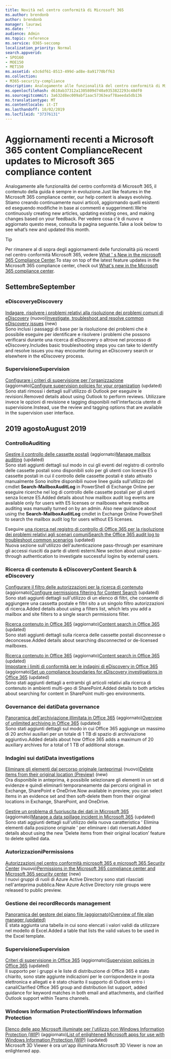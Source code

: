 ```yaml
---
title: Novità nel centro conformità di Microsoft 365
ms.author: brendonb
author: brendonb
manager: laurawi
ms.date: ''
audience: Admin
ms.topic: reference
ms.service: O365-seccomp
localization_priority: Normal
search.appverid:
- SPO160
- MOE150
- MET150
ms.assetid: e3c6df61-8513-499d-ad8e-8a91770bff63
ms.collection:
- M365-security-compliance
description: Analogamente alle funzionalità del centro conformità di Microsoft 365, il contenuto della guida è sempre in evoluzione. Stiamo creando continuamente nuovi articoli, aggiornando quelli esistenti ed eseguendo modifiche in base ai commenti e suggerimenti. Scopri cosa c'è di nuovo e aggiornato in questo mese.
ms.openlocfilehash: d610ab37312a1305809d740a9353822293c48df0
ms.sourcegitcommit: 3a632d8ec009abf1aac57363eaf78aeeda5db136
ms.translationtype: MT
ms.contentlocale: it-IT
ms.lasthandoff: 10/02/2019
ms.locfileid: "37376131"
---
```

# <a name="recent-updates-to-microsoft-365-compliance-content"></a><span data-ttu-id="1e089-105">Aggiornamenti recenti a Microsoft 365 content Compliance</span><span class="sxs-lookup"><span data-stu-id="1e089-105">Recent updates to Microsoft 365 compliance content</span></span>

<span data-ttu-id="1e089-106">Analogamente alle funzionalità del centro conformità di Microsoft 365, il contenuto della guida è sempre in evoluzione.</span><span class="sxs-lookup"><span data-stu-id="1e089-106">Just like features in the Microsoft 365 compliance center, our help content is always evolving.</span></span> <span data-ttu-id="1e089-107">Stiamo creando continuamente nuovi articoli, aggiornando quelli esistenti ed eseguendo modifiche in base ai commenti e suggerimenti.</span><span class="sxs-lookup"><span data-stu-id="1e089-107">We’re continuously creating new articles, updating existing ones, and making changes based on your feedback.</span></span> <span data-ttu-id="1e089-108">Per vedere cosa c'è di nuovo e aggiornato questo mese, consulta la pagina seguente.</span><span class="sxs-lookup"><span data-stu-id="1e089-108">Take a look below to see what’s new and updated this month.</span></span>

> [!TIP]
> <span data-ttu-id="1e089-109">Per rimanere al di sopra degli aggiornamenti delle funzionalità più recenti nel centro conformità Microsoft 365, vedere [What ' s New in the microsoft 365 Compliance Center](whats-new.md).</span><span class="sxs-lookup"><span data-stu-id="1e089-109">To stay on top of the latest feature updates in the Microsoft 365 compliance center, check out [What's new in the Microsoft 365 compliance center](whats-new.md).</span></span>

## <a name="september"></a><span data-ttu-id="1e089-110">Settembre</span><span class="sxs-lookup"><span data-stu-id="1e089-110">September</span></span>

### <a name="ediscovery"></a><span data-ttu-id="1e089-111">eDiscovery</span><span class="sxs-lookup"><span data-stu-id="1e089-111">eDiscovery</span></span>

<span data-ttu-id="1e089-112">[Indagare, risolvere i problemi relativi alla risoluzione dei problemi comuni di eDiscovery](ediscovery-troubleshooting-common-issues.md) (nuovo)</span><span class="sxs-lookup"><span data-stu-id="1e089-112">[Investigate, troubleshoot and resolve common eDiscovery issues](ediscovery-troubleshooting-common-issues.md) (new)</span></span><br> <span data-ttu-id="1e089-113">Sono inclusi i passaggi di base per la risoluzione dei problemi che è possibile eseguire per identificare e risolvere i problemi che possono verificarsi durante una ricerca di eDiscovery o altrove nel processo di eDiscovery.</span><span class="sxs-lookup"><span data-stu-id="1e089-113">Includes basic troubleshooting steps you can take to identify and resolve issues you may encounter during an eDiscovery search or elsewhere in the eDiscovery process.</span></span>

### <a name="supervision"></a><span data-ttu-id="1e089-114">Supervisione</span><span class="sxs-lookup"><span data-stu-id="1e089-114">Supervision</span></span>

<span data-ttu-id="1e089-115">[Configurare i criteri di supervisione per l'organizzazione](configure-supervision-policies.md) (aggiornato)</span><span class="sxs-lookup"><span data-stu-id="1e089-115">[Configure supervision policies for your organization](configure-supervision-policies.md) (updated)</span></span><br><span data-ttu-id="1e089-116">Sono stati rimossi i dettagli sull'utilizzo di Outlook per eseguire le revisioni.</span><span class="sxs-lookup"><span data-stu-id="1e089-116">Removed details about using Outlook to perform reviews.</span></span> <span data-ttu-id="1e089-117">Utilizzare invece le opzioni di revisione e tagging disponibili nell'interfaccia utente di supervisione.</span><span class="sxs-lookup"><span data-stu-id="1e089-117">Instead, use the review and tagging options that are available in the supervision user interface.</span></span>

## <a name="august-2019"></a><span data-ttu-id="1e089-118">2019 agosto</span><span class="sxs-lookup"><span data-stu-id="1e089-118">August 2019</span></span>

### <a name="auditing"></a><span data-ttu-id="1e089-119">Controllo</span><span class="sxs-lookup"><span data-stu-id="1e089-119">Auditing</span></span>

<span data-ttu-id="1e089-120">[Gestire il controllo delle cassette postali](enable-mailbox-auditing.md#more-information) (aggiornato)</span><span class="sxs-lookup"><span data-stu-id="1e089-120">[Manage mailbox auditing](enable-mailbox-auditing.md#more-information) (updated)</span></span><br><span data-ttu-id="1e089-121">Sono stati aggiunti dettagli sul modo in cui gli eventi del registro di controllo delle cassette postali sono disponibili solo per gli utenti con licenze E5 o cassette postali in cui il controllo delle cassette postali è stato attivato manualmente Sono inoltre disponibili nuove linee guida sull'utilizzo del cmdlet **Search-MailboxAuditLog** in PowerShell di Exchange Online per eseguire ricerche nel log di controllo delle cassette postali per gli utenti senza licenze E5.</span><span class="sxs-lookup"><span data-stu-id="1e089-121">Added details about how mailbox audit log events are available only for users with E5 licenses or mailboxes where mailbox auditing was manually turned on by an admin. Also new guidance about using the **Search-MailboxAuditLog** cmdlet in Exchange Online PowerShell to search the mailbox audit log for users without E5 licenses.</span></span>

<span data-ttu-id="1e089-122">Eseguire [una ricerca nel registro di controllo di Office 365 per la risoluzione dei problemi relativi agli scenari comuni](auditing-troubleshooting-scenarios.md#investigate-why-there-was-a-successful-login-by-a-user-outside-your-organization)</span><span class="sxs-lookup"><span data-stu-id="1e089-122">[Search the Office 365 audit log to troubleshoot common scenarios](auditing-troubleshooting-scenarios.md#investigate-why-there-was-a-successful-login-by-a-user-outside-your-organization) (updated)</span></span><br><span data-ttu-id="1e089-123">Nuova sezione sull'utilizzo dell'autenticazione pass-through per esaminare gli accessi riusciti da parte di utenti esterni.</span><span class="sxs-lookup"><span data-stu-id="1e089-123">New section about using pass-through authentication to investigate successful logins by external users.</span></span>

### <a name="content-search--ediscovery"></a><span data-ttu-id="1e089-124">Ricerca di contenuto & eDiscovery</span><span class="sxs-lookup"><span data-stu-id="1e089-124">Content Search & eDiscovery</span></span>

<span data-ttu-id="1e089-125">[Configurare il filtro delle autorizzazioni per la ricerca di contenuto](permissions-filtering-for-content-search.md#using-a-filters-list-to-combine-filter-types) (aggiornato)</span><span class="sxs-lookup"><span data-stu-id="1e089-125">[Configure permissions filtering for Content Search](permissions-filtering-for-content-search.md#using-a-filters-list-to-combine-filter-types) (updated)</span></span><br><span data-ttu-id="1e089-126">Sono stati aggiunti dettagli sull'utilizzo di un elenco di filtri, che consente di aggiungere una cassetta postale e filtri sito a un singolo filtro autorizzazioni di ricerca.</span><span class="sxs-lookup"><span data-stu-id="1e089-126">Added details about using a filters list, which lets you add a mailbox and site filters to a single search permissions filter.</span></span>

<span data-ttu-id="1e089-127">[Ricerca contenuto in Office 365](content-search.md#searching-disconnected-or-de-licensed-mailboxes) (aggiornato)</span><span class="sxs-lookup"><span data-stu-id="1e089-127">[Content search in Office 365](content-search.md#searching-disconnected-or-de-licensed-mailboxes) (updated)</span></span><br><span data-ttu-id="1e089-128">Sono stati aggiunti dettagli sulla ricerca delle cassette postali disconnesse o deconcesse.</span><span class="sxs-lookup"><span data-stu-id="1e089-128">Added details about searching disconnected or de-licensed mailboxes.</span></span>

<span data-ttu-id="1e089-129">[Ricerca contenuto in Office 365](content-search.md#searching-for-content-in-a-sharepoint-multi-geo-environment) (aggiornato)</span><span class="sxs-lookup"><span data-stu-id="1e089-129">[Content search in Office 365](content-search.md#searching-for-content-in-a-sharepoint-multi-geo-environment) (updated)</span></span><br>
<span data-ttu-id="1e089-130">[Impostare i limiti di conformità per le indagini di eDiscovery in Office 365](set-up-compliance-boundaries.md#searching-and-exporting-content-in-multi-geo-environments) (aggiornato)</span><span class="sxs-lookup"><span data-stu-id="1e089-130">[Set up compliance boundaries for eDiscovery investigations in Office 365](set-up-compliance-boundaries.md#searching-and-exporting-content-in-multi-geo-environments) (updated)</span></span><br><span data-ttu-id="1e089-131">Sono stati aggiunti dettagli a entrambi gli articoli relativi alla ricerca di contenuto in ambienti multi-geo di SharePoint.</span><span class="sxs-lookup"><span data-stu-id="1e089-131">Added details to both articles about searching for content in SharePoint multi-geo environments.</span></span>

### <a name="data-governance"></a><span data-ttu-id="1e089-132">Governance dei dati</span><span class="sxs-lookup"><span data-stu-id="1e089-132">Data governance</span></span>

<span data-ttu-id="1e089-133">[Panoramica dell'archiviazione illimitata in Office 365](unlimited-archiving.md#how-auto-expanding-archiving-works) (aggiornato)</span><span class="sxs-lookup"><span data-stu-id="1e089-133">[Overview of unlimited archiving in Office 365](unlimited-archiving.md#how-auto-expanding-archiving-works) (updated)</span></span><br><span data-ttu-id="1e089-134">Sono stati aggiunti dettagli sul modo in cui Office 365 aggiunge un massimo di 20 archivi ausiliari per un totale di 1 TB di spazio di archiviazione aggiuntivo.</span><span class="sxs-lookup"><span data-stu-id="1e089-134">Added details about how Office 365 adds a maximum of 20 auxiliary archives for a total of 1 TB of additional storage.</span></span>

### <a name="data-investigations"></a><span data-ttu-id="1e089-135">Indagini sui dati</span><span class="sxs-lookup"><span data-stu-id="1e089-135">Data investigations</span></span>

<span data-ttu-id="1e089-136">[Eliminare gli elementi dal percorso originale (anteprima)](delete-items-from-original-locations.md) (nuovo)</span><span class="sxs-lookup"><span data-stu-id="1e089-136">[Delete items from their original location (Preview)](delete-items-from-original-locations.md) (new)</span></span><br><span data-ttu-id="1e089-137">Ora disponibile in anteprima, è possibile selezionare gli elementi in un set di evidenze e quindi eliminarli temporaneamente dai percorsi originali in Exchange, SharePoint e OneDrive.</span><span class="sxs-lookup"><span data-stu-id="1e089-137">Now available in preview, you can select items in an evidence set and then soft-delete them from their original locations in Exchange, SharePoint, and OneDrive.</span></span>

<span data-ttu-id="1e089-138">[Gestire un problema di fuoriuscita dei dati in Microsoft 365](manage-data-spillage-incidents.md#step-4-delete-the-spilled-data) (aggiornato)</span><span class="sxs-lookup"><span data-stu-id="1e089-138">[Manage a data spillage incident in Microsoft 365](manage-data-spillage-incidents.md#step-4-delete-the-spilled-data) (updated)</span></span><br><span data-ttu-id="1e089-139">Sono stati aggiunti dettagli sull'utilizzo della nuova caratteristica ' Elimina elementi dalla posizione originale ' per eliminare i dati riversati.</span><span class="sxs-lookup"><span data-stu-id="1e089-139">Added details about using the new ‘Delete items from their original location’ feature to delete spilled data.</span></span>

### <a name="permissions"></a><span data-ttu-id="1e089-140">Autorizzazioni</span><span class="sxs-lookup"><span data-stu-id="1e089-140">Permissions</span></span>

<span data-ttu-id="1e089-141">[Autorizzazioni nel centro conformità microsoft 365 e microsoft 365 Security Center](../security/office-365-security/permissions-microsoft-365-compliance-security.md) (nuovo)</span><span class="sxs-lookup"><span data-stu-id="1e089-141">[Permissions in the Microsoft 365 compliance center and Microsoft 365 security center](../security/office-365-security/permissions-microsoft-365-compliance-security.md) (new)</span></span><br><span data-ttu-id="1e089-142">I nuovi gruppi di ruoli di Azure Active Directory sono stati rilasciati nell'anteprima pubblica.</span><span class="sxs-lookup"><span data-stu-id="1e089-142">New Azure Active Directory role groups were released to public preview.</span></span>

### <a name="records-management"></a><span data-ttu-id="1e089-143">Gestione dei record</span><span class="sxs-lookup"><span data-stu-id="1e089-143">Records management</span></span>

[<span data-ttu-id="1e089-144">Panoramica del gestore del piano file (aggiornato)</span><span class="sxs-lookup"><span data-stu-id="1e089-144">Overview of file plan manager (updated)</span></span>](file-plan-manager.md#export-all-existing-retention-labels-to-analyze-andor-perform-offline-reviews)<br><span data-ttu-id="1e089-145">È stata aggiunta una tabella in cui sono elencati i valori validi da utilizzare nel modello di Excel.</span><span class="sxs-lookup"><span data-stu-id="1e089-145">Added a table that lists the valid values to be used in the Excel template.</span></span>

### <a name="supervision"></a><span data-ttu-id="1e089-146">Supervisione</span><span class="sxs-lookup"><span data-stu-id="1e089-146">Supervision</span></span>

<span data-ttu-id="1e089-147">[Criteri di supervisione in Office 365](supervision-policies.md) (aggiornato)</span><span class="sxs-lookup"><span data-stu-id="1e089-147">[Supervision policies in Office 365](supervision-policies.md) (updated)</span></span><br><span data-ttu-id="1e089-148">Il supporto per i gruppi e le liste di distribuzione di Office 365 è stato chiarito, sono state aggiunte indicazioni per le corrispondenze in posta elettronica e allegati e è stato chiarito il supporto di Outlook entro i canali</span><span class="sxs-lookup"><span data-stu-id="1e089-148">Clarified Office 365 group and distribution list support, added guidance for keyword matches in both email and attachments, and clarified Outlook support within Teams channels.</span></span>

### <a name="windows-information-protection"></a><span data-ttu-id="1e089-149">Windows Information Protection</span><span class="sxs-lookup"><span data-stu-id="1e089-149">Windows Information Protection</span></span>

<span data-ttu-id="1e089-150">[Elenco delle app Microsoft illuminate per l'utilizzo con Windows Information Protection (WIP)](https://docs.microsoft.com/windows/security/information-protection/windows-information-protection/enlightened-microsoft-apps-and-wip) (aggiornato)</span><span class="sxs-lookup"><span data-stu-id="1e089-150">[List of enlightened Microsoft apps for use with Windows Information Protection (WIP)](https://docs.microsoft.com/windows/security/information-protection/windows-information-protection/enlightened-microsoft-apps-and-wip) (updated)</span></span> <br><span data-ttu-id="1e089-151">Microsoft 3D Viewer è ora un'app illuminata.</span><span class="sxs-lookup"><span data-stu-id="1e089-151">Microsoft 3D Viewer is now an enlightened app.</span></span>
